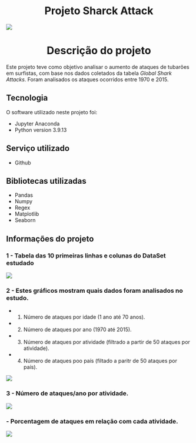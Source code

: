 # <h1 align="center"> Projeto Sharck Attack </h1>


<img src="https://user-images.githubusercontent.com/119675645/221066262-4c4ad41c-7c6b-4f05-a116-c906ae504042.jpg" >


## <h1 align="center"> Descrição do projeto </h1>

Este projeto teve como objetivo analisar o aumento de ataques de tubarões em surfistas, com base nos dados coletados da tabela *Global Shark Attacks*. Foram analisados os ataques ocorridos entre 1970 e 2015.


## Tecnologia

O software utilizado neste projeto foi:

* Jupyter Anaconda
* Python version  3.9.13

## Serviço utilizado

* Github


## Bibliotecas utilizadas

* Pandas
* Numpy
* Regex
* Matplotlib
* Seaborn

## Informações do projeto

### 1 - Tabela das 10 primeiras linhas e colunas do DataSet estudado

<img src="https://user-images.githubusercontent.com/119675645/221323724-4b9c9154-a3ec-4863-b46c-67e8fc9eb72b.jpg" >

### 2 - Estes gráficos mostram quais dados foram analisados no estudo.
* 1. Número de ataques por idade (1 ano até 70 anos).
* 2. Número de ataques por ano (1970 até 2015).
* 3. Número de ataques por atividade (filtrado a partir de 50 ataques por atividade).
* 4. Número de ataques poo país (filtado a paritr de 50 ataques por país).
<img src="https://user-images.githubusercontent.com/119675645/221325618-3fb0d7ad-3e56-43cf-b4b3-ee5053b2069d.jpg" >

### 3 - Número de ataques/ano por atividade. 

<img src="https://user-images.githubusercontent.com/119675645/221326765-01a9ef4e-cbdc-42ed-8b0d-184f5f0bd1c1.png" >

###  - Porcentagem de ataques em relação com cada atividade. 

<img src="https://user-images.githubusercontent.com/119675645/221356399-b77f8fe2-a9f4-4c29-ae91-83a48c9be138.png" >




